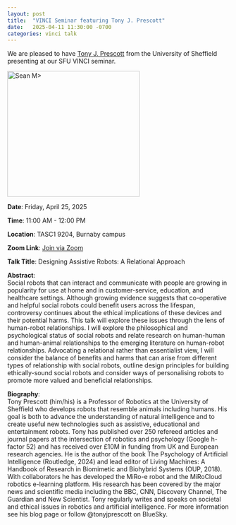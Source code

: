```yaml
---
layout: post
title:  "VINCI Seminar featuring Tony J. Prescott"
date:   2025-04-11 11:30:00 -0700
categories: vinci talk
---
```


We are pleased to have [Tony J. Prescott](https://tonyjprescott.com/) from the University of Sheffield presenting at our SFU VINCI seminar.

<img src="https://cdn.sheffield.ac.uk/sites/default/files/styles/profile_modal/public/2023-07/CS_Headshots_045.jpg?h=da26d3d9&itok=dRa_GAdo" width="300" height="285" alt="Sean M>">


**Date**: Friday, April 25, 2025  

**Time**: 11:00 AM - 12:00 PM  

**Location**: TASC1 9204, Burnaby campus  

**Zoom Link**: [Join via Zoom](https://sfu.zoom.us/j/64266535876?pwd=WXRYdnorV0lJTDhCekhibDg5Y0xnZz09)

**Talk Title**: Designing Assistive Robots: A Relational Approach

**Abstract**:  
Social robots that can interact and communicate with people are growing in popularity for use at home and in customer-service, education, and healthcare settings. Although growing evidence suggests that co-operative and helpful social robots could benefit users across the lifespan, controversy continues about the ethical implications of these devices and their potential harms. This talk will explore these issues through the lens of human-robot relationships. I will explore the philosophical and psychological status of social robots and relate research on human-human and human-animal relationships to the emerging literature on human-robot relationships. Advocating a relational rather than essentialist view, I will consider the balance of benefits and harms that can arise from different types of relationship with social robots, outline design principles for building ethically-sound social robots and consider ways of personalising robots to promote more valued and beneficial relationships.

**Biography**:  
Tony Prescott (him/his) is a Professor of Robotics at the University of Sheffield who develops robots that resemble animals including humans. His goal is both to advance the understanding of natural intelligence and to create useful new technologies such as assistive, educational and entertainment robots. Tony has published over 250 refereed articles and journal papers at the intersection of robotics and psychology (Google h-factor 52) and has received over £10M in funding from UK and European research agencies. He is the author of the book The Psychology of Artificial Intelligence (Routledge, 2024) and lead editor of Living Machines: A Handbook of Research in Biomimetic and Biohybrid Systems (OUP, 2018). With collaborators he has developed the MiRo-e robot and the MiRoCloud robotics e-learning platform. His research has been covered by the major news and scientific media including the BBC, CNN, Discovery Channel, The Guardian and New Scientist. Tony regularly writes and speaks on societal and ethical issues in robotics and artificial intelligence. For more information see his blog page or follow @tonyjprescott on BlueSky.


